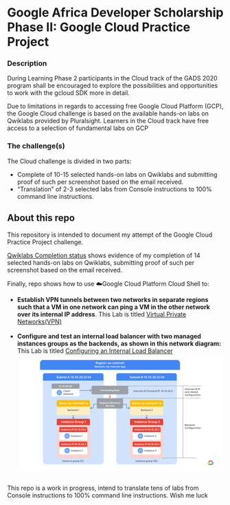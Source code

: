 # Google Africa Developer Scholarship Phase II: Google Cloud Practice Project

### Description
During Learning Phase 2 participants in the Cloud track of the GADS 2020 program shall be encouraged to explore the possibilities and opportunities to work with the gcloud SDK more in detail.

Due to limitations in regards to accessing free Google Cloud Platform (GCP), the Google Cloud challenge is based on the available hands-on labs on Qwiklabs provided by Pluralsight. Learners in the Cloud track have free access to a selection of fundamental labs on GCP

### The challenge(s)
The Cloud challenge is divided in two parts:

* Complete of 10-15 selected hands-on labs on Qwiklabs and submitting proof of such per screenshot based on the email received.
* “Translation” of 2-3 selected labs from Console instructions to 100% command line instructions.


## About this repo
This repository is intended to document my attempt of the Google Cloud Practice Project challenge. 

[Qwiklabs Completion status](https://github.com/eddUG/Google-Cloud-Practice-Project/blob/master/Qwiklabs-Completion-status.md) shows evidence of my completion of 14 selected hands-on labs on Qwiklabs, submitting proof of such per screenshot based on the email received. 

Finally, repo shows how to use ☁️Google Cloud Platform Cloud Shell to:

* **Establish VPN tunnels between two networks in separate regions such that a VM in one network can ping a VM in the other network over its internal IP address**. This Lab is titled [Virtual Private Networks(VPN)](https://github.com/eddUG/Google-Cloud-Practice-Project/blob/master/Virtual-Private-Networks.md)
<br><br>
* **Configure and test an internal load balancer with two managed instances groups as the backends, as shown in this network diagram:** This Lab is titled [Configuring an Internal Load Balancer](https://github.com/eddUG/Google-Cloud-Practice-Project/blob/master/Configuring-an-Internal-Load-Balancer.md)
![alt text](https://github.com/eddUG/Google-Cloud-Practice-Project/blob/master/images/load.balancer.png)


##
This repo is a work in progress, intend to translate tens of labs from Console instructions to 100% command line instructions. Wish me luck 
